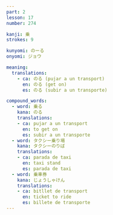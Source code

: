 ```yaml
---
part: 2
lesson: 17
number: 274

kanji: 乗
strokes: 9

kunyomi: のーる
onyomi: ジョウ

meaning:
  translations:
    - ca: のる (pujar a un transport)
      en: のる (get on)
      es: のる (subir a un transporte)

compound_words:
  - word: 乗る
    kana: のる
    translations:
    - ca: pujar a un transport
      en: to get on
      es: subir a un transporte
  - word: タクシー乗り場
    kana: タクシーのりば
    translations:
    - ca: parada de taxi
      en: taxi stand
      es: parada de taxi
  - word: 乗車券
    kana: じょうしゃけん
    translations:
    - ca: bitllet de transport
      en: ticket to ride
      es: billete de transporte
---
```

